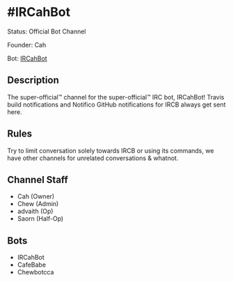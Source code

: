 # #IRCahBot

Status: Official Bot Channel

Founder: Cah

Bot: [IRCahBot](https://github.com/Cahbots/IRCahBot)

<!-- Add your channel info here -->

## Description

The super-official™ channel for the super-official™ IRC bot, IRCahBot! Travis build notifications and Notifico GitHub notifications for IRCB always get sent here.

## Rules

Try to limit conversation solely towards IRCB or using its commands, we have other channels for unrelated conversations & whatnot.

## Channel Staff

- Cah (Owner)
- Chew (Admin)
- advaith (Op)
- Saorn (Half-Op)

## Bots

- IRCahBot
- CafeBabe
- Chewbotcca

